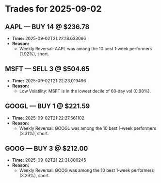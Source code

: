 # Trades for 2025-09-02

## AAPL — BUY 14 @ $236.78
- **Time:** 2025-09-02T21:22:18.633066
- **Reason:**
  - Weekly Reversal: AAPL was among the 10 best 1‑week performers (1.92%), short.

## MSFT — SELL 3 @ $504.65
- **Time:** 2025-09-02T21:22:23.019496
- **Reason:**
  - Low Volatility: MSFT is in the lowest decile of 60‑day vol (0.98%).

## GOOGL — BUY 1 @ $221.59
- **Time:** 2025-09-02T21:22:27.561102
- **Reason:**
  - Weekly Reversal: GOOGL was among the 10 best 1‑week performers (3.31%), short.

## GOOG — BUY 3 @ $212.00
- **Time:** 2025-09-02T21:22:31.806245
- **Reason:**
  - Weekly Reversal: GOOG was among the 10 best 1‑week performers (3.29%), short.

